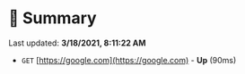 # 📖 Summary
Last updated: **3/18/2021, 8:11:22 AM**

- `GET` [https://google.com](https://google.com) - **Up** (90ms)
